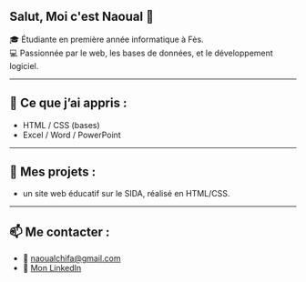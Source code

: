 ## Salut, Moi c'est Naoual 👋

🎓 Étudiante en première année informatique à Fès.  
💻 Passionnée par le web, les bases de données, et le développement logiciel.

---

## 🧠 Ce que j’ai appris :
- HTML / CSS (bases)
- Excel / Word / PowerPoint

---

## 📂 Mes projets  :
-  un site web éducatif sur le SIDA, réalisé en HTML/CSS.


---

## 📫 Me contacter :
- 📧 naoualchifa@gmail.com
- 🔗 [Mon LinkedIn](https://www.linkedin.com/in/naoual-chifa-82239033b)
